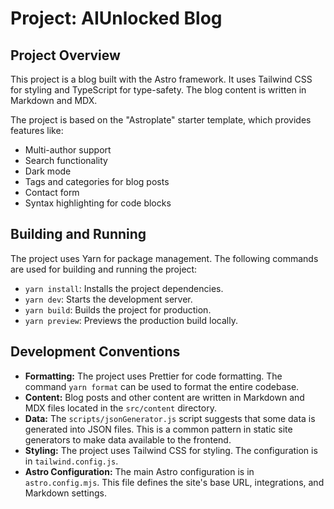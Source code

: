 # Project: AIUnlocked Blog

## Project Overview

This project is a blog built with the Astro framework. It uses Tailwind CSS for styling and TypeScript for type-safety. The blog content is written in Markdown and MDX.

The project is based on the "Astroplate" starter template, which provides features like:

*   Multi-author support
*   Search functionality
*   Dark mode
*   Tags and categories for blog posts
*   Contact form
*   Syntax highlighting for code blocks

## Building and Running

The project uses Yarn for package management. The following commands are used for building and running the project:

*   `yarn install`: Installs the project dependencies.
*   `yarn dev`: Starts the development server.
*   `yarn build`: Builds the project for production.
*   `yarn preview`: Previews the production build locally.

## Development Conventions

*   **Formatting:** The project uses Prettier for code formatting. The command `yarn format` can be used to format the entire codebase.
*   **Content:** Blog posts and other content are written in Markdown and MDX files located in the `src/content` directory.
*   **Data:** The `scripts/jsonGenerator.js` script suggests that some data is generated into JSON files. This is a common pattern in static site generators to make data available to the frontend.
*   **Styling:** The project uses Tailwind CSS for styling. The configuration is in `tailwind.config.js`.
*   **Astro Configuration:** The main Astro configuration is in `astro.config.mjs`. This file defines the site's base URL, integrations, and Markdown settings.
